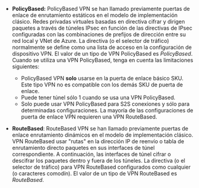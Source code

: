 - **PolicyBased:** PolicyBased VPN se han llamado previamente puertas de enlace de enrutamiento estáticos en el modelo de implementación clásico. Redes privadas virtuales basadas en directiva cifrar y dirigen paquetes a través de túneles IPsec en función de las directivas de IPsec configuradas con las combinaciones de prefijos de dirección entre su red local y VNet de Azure. La directiva (o el selector de tráfico) normalmente se define como una lista de acceso en la configuración de dispositivo VPN. El valor de un tipo de VPN PolicyBased es *PolicyBased*. Cuando se utiliza una VPN PolicyBased, tenga en cuenta las limitaciones siguientes:

    - PolicyBased VPN **solo** usarse en la puerta de enlace básico SKU. Este tipo VPN no es compatible con los demás SKU de puerta de enlace.
    - Puede tener túnel sólo 1 cuando se usa una VPN PolicyBased.
    - Solo puede usar VPN PolicyBased para S2S conexiones y sólo para determinadas configuraciones. La mayoría de las configuraciones de puerta de enlace VPN requieren una VPN RouteBased.

- **RouteBased**: RouteBased VPN se han llamado previamente puertas de enlace enrutamiento dinámicos en el modelo de implementación clásico. VPN RouteBased usar "rutas" en la dirección IP de reenvío o tabla de enrutamiento directo paquetes en sus interfaces de túnel correspondiente. A continuación, las interfaces de túnel cifrar o descifrar los paquetes dentro y fuera de los túneles. La directiva (o el selector de tráfico) para VPN RouteBased configurados como cualquier (o caracteres comodín). El valor de un tipo de VPN RouteBased es *RouteBased*.